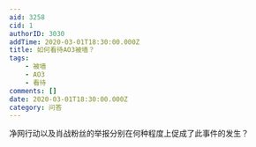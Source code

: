 ```yaml
---
aid: 3258
cid: 1
authorID: 3030
addTime: 2020-03-01T18:30:00.000Z
title: 如何看待AO3被墙？
tags:
    - 被墙
    - AO3
    - 看待
comments: []
date: 2020-03-01T18:30:00.000Z
category: 问答
---
```


净网行动以及肖战粉丝的举报分别在何种程度上促成了此事件的发生？
